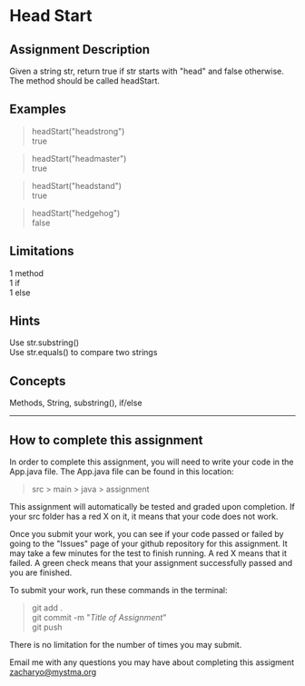 # **Head Start**  

## **Assignment Description**  
Given a string str, return true if str starts with "head" and false otherwise. The method should be called headStart.

## **Examples**  
>headStart("headstrong")  
true  

>headStart("headmaster")  
true

>headStart("headstand")  
true

>headStart("hedgehog")  
false

## **Limitations**  
1 method  
1 if  
1 else  


## **Hints**  
Use str.substring()  
Use str.equals() to compare two strings

## **Concepts**  
Methods, String, substring(), if/else 

---

## **How to complete this assignment**
In order to complete this assignment, you will need to write your code in the App.java file. The App.java file can be found in this location:  
>src > main > java > assignment  

This assignment will automatically be tested and graded upon completion. If your src folder has a red X on it, it means that your code does not work.  

Once you submit your work, you can see if your code passed or failed by going to the "Issues" page of your github repository for this assignment. It may take a few minutes for the test to finish running. A red X means that it failed. A green check means that your assignment successfully passed and you are finished.

To submit your work, run these commands in the terminal: 
>git add .  
git commit -m "*Title of Assignment*"  
git push  

There is no limitation for the number of times you may submit.

Email me with any questions you may have about completing this assigment  
zacharyo@mystma.org
